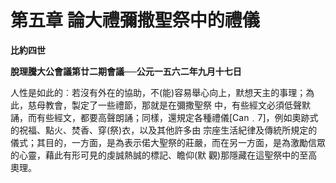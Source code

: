 # 第五章  論大禮彌撒聖祭中的禮儀


**比約四世**

**脫理騰大公會議第廿二期會議──公元一五六二年九月十七日**





人性是如此的︰若沒有外在的協助，不(能)容易舉心向上，默想天主的事理；為此，慈母教會，製定了一些禮節，那就是在彌撒聖祭
中，有些經文必須低聲默誦，而有些經文，都要高聲朗誦；同樣，還規定各種禮儀[Can﹒7]，例如奧跡式的祝福、點火、焚香、穿(祭)衣，以及其他許多由
宗座生活紀律及傳統所規定的儀式；其目的，一方面，是為表示偌大聖祭的莊嚴，而在另一方面，是為激勵信眾的心靈，藉此有形可見的虔誠熱誠的標記、瞻仰(默
觀)那隱藏在這聖祭中的至高奧理。

